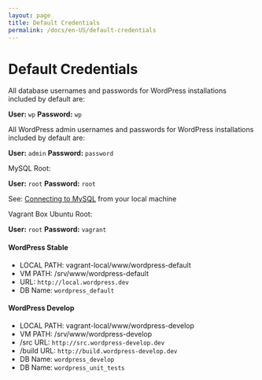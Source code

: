 ```yaml
---
layout: page
title: Default Credentials
permalink: /docs/en-US/default-credentials
---
```


# Default Credentials

All database usernames and passwords for WordPress installations included by default are:

__User:__ `wp`
__Password:__ `wp`

All WordPress admin usernames and passwords for WordPress installations included by default are:

__User:__ `admin`
__Password:__ `password`

MySQL Root:

__User:__ `root`
__Password:__ `root`

See: [Connecting to MySQL](https://github.com/varying-vagrant-vagrants/vvv/wiki/Connecting-to-MySQL) from your local machine

Vagrant Box Ubuntu Root:

__User:__ `root`
__Password:__ `vagrant`

#### WordPress Stable
* LOCAL PATH: vagrant-local/www/wordpress-default
* VM PATH: /srv/www/wordpress-default
* URL: `http://local.wordpress.dev`
* DB Name: `wordpress_default`

#### WordPress Develop
* LOCAL PATH: vagrant-local/www/wordpress-develop
* VM PATH: /srv/www/wordpress-develop
* /src URL: `http://src.wordpress-develop.dev`
* /build URL: `http://build.wordpress-develop.dev`
* DB Name: `wordpress_develop`
* DB Name: `wordpress_unit_tests`
